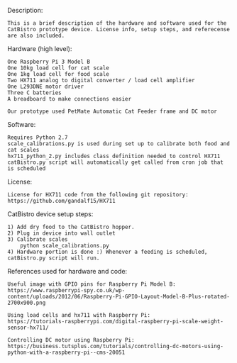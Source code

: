Description:

	This is a brief description of the hardware and software used for the CatBistro prototype device. License info, setup steps, and referecense are also included.

Hardware (high level):

	One Raspberry Pi 3 Model B
	One 10kg load cell for cat scale
	One 1kg load cell for food scale
	Two HX711 analog to digital converter / load cell amplifier
	One L293DNE motor driver
	Three C batteries
	A breadboard to make connections easier

	Our prototype used PetMate Automatic Cat Feeder frame and DC motor

Software:

	Requires Python 2.7
	scale_calibrations.py is used during set up to calibrate both food and cat scales
	hx711_python_2.py includes class definition needed to control HX711
	catBistro.py script will automatically get called from cron job that is scheduled

License:

	License for HX711 code from the following git repository:
	https://github.com/gandalf15/HX711

CatBistro device setup steps:

	1) Add dry food to the CatBistro hopper.
	2) Plug in device into wall outlet
	3) Calibrate scales
		python scale_calibrations.py
	4) Hardware portion is done :) Whenever a feeding is scheduled, catBistro.py script will run.

References used for hardware and code:

	Useful image with GPIO pins for Raspberry Pi Model B:
	https://www.raspberrypi-spy.co.uk/wp-content/uploads/2012/06/Raspberry-Pi-GPIO-Layout-Model-B-Plus-rotated-2700x900.png

	Using load cells and hx711 with Raspberry Pi:
	https://tutorials-raspberrypi.com/digital-raspberry-pi-scale-weight-sensor-hx711/

	Controlling DC motor using Raspberry Pi:
	https://business.tutsplus.com/tutorials/controlling-dc-motors-using-python-with-a-raspberry-pi--cms-20051

